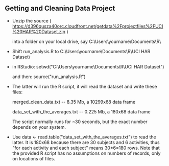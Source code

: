 ## Getting and Cleaning Data Project
* Unzip the source
  ( https://d396qusza40orc.cloudfront.net/getdata%2Fprojectfiles%2FUCI%20HAR%20Dataset.zip )

  into a folder on your local drive, say C:\Users\yourname\Documents\R\

* Shift run_analysis.R to  C:\Users\yourname\Documents\R\UCI HAR Dataset\

* in RStudio: setwd("C:\Users\yourname\Documents\R\UCI HAR Dataset\")

  and then: source("run_analysis.R")

* The latter will run the R script, it will read the dataset and write these files:

  merged_clean_data.txt  -- 8.35 Mb, a 10299x68 data frame

  data_set_with_the_averages.txt  -- 0.225 Mb, a 180x68 data frame

  The script normally runs for ~30 seconds, but the exact number depends on your system.

* Use data <- read.table("data_set_with_the_averages.txt") to read the latter.
  It is 180x68 because there are 30 subjects and 6 activities,
  thus "for each activity and each subject" means 30*6=180 rows.
  Note that the provided R script has no assumptions on numbers of records,
  only on locations of files.
